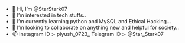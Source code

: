 - 👋 Hi, I’m @StarStark07
- 👀 I’m interested in tech stuffs..
- 🌱 I’m currently learning python and MySQL and Ethical Hacking...
- 💞️ I’m looking to collaborate on anything new and helpful for society..
- 📫 Instagram ID :- piyush_0723_
      Telegram ID :- @Star_Stark07

<!---
StarStark07/StarStark07 is a ✨ special ✨ repository because its `README.md` (this file) appears on your GitHub profile.
You can click the Preview link to take a look at your changes.
--->
